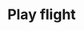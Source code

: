 ---
title: Play flight
layout: definition
brief: Honeybee sortees near the hive to allow new foragers to get familiar with the location of the hive and the surounding landmarks.
see_also: 
  - title: Honey
    file: honey 
---